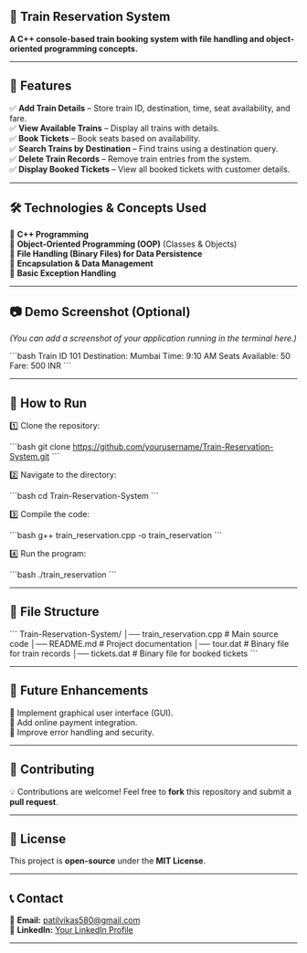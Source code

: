 ## 🚆 Train Reservation System

**A C++ console-based train booking system with file handling and object-oriented programming concepts.**

---

## 📌 Features

✅ **Add Train Details** – Store train ID, destination, time, seat availability, and fare.\
✅ **View Available Trains** – Display all trains with details.\
✅ **Book Tickets** – Book seats based on availability.\
✅ **Search Trains by Destination** – Find trains using a destination query.\
✅ **Delete Train Records** – Remove train entries from the system.\
✅ **Display Booked Tickets** – View all booked tickets with customer details.

---

## 🛠️ Technologies & Concepts Used

🔹 **C++ Programming**\
🔹 **Object-Oriented Programming (OOP)** (Classes & Objects)\
🔹 **File Handling (Binary Files) for Data Persistence**\
🔹 **Encapsulation & Data Management**\
🔹 **Basic Exception Handling**

---

## 📷 Demo Screenshot (Optional)

*(You can add a screenshot of your application running in the terminal here.)*

\`\`\`bash
Train ID 101
Destination: Mumbai
Time: 9:10 AM
Seats Available: 50
Fare: 500 INR
\`\`\`

---

## 🚀 How to Run

1️⃣ Clone the repository:

\`\`\`bash
git clone https://github.com/yourusername/Train-Reservation-System.git
\`\`\`

2️⃣ Navigate to the directory:

\`\`\`bash
cd Train-Reservation-System
\`\`\`

3️⃣ Compile the code:

\`\`\`bash
g++ train_reservation.cpp -o train_reservation
\`\`\`

4️⃣ Run the program:

\`\`\`bash
./train_reservation
\`\`\`

---

## 📂 File Structure

\`\`\`
Train-Reservation-System/
│── train_reservation.cpp  # Main source code
│── README.md              # Project documentation
│── tour.dat               # Binary file for train records
│── tickets.dat            # Binary file for booked tickets
\`\`\`

---

## 📌 Future Enhancements

🚀 Implement graphical user interface (GUI).\
🚀 Add online payment integration.\
🚀 Improve error handling and security.

---

## 🤝 Contributing

💡 Contributions are welcome! Feel free to **fork** this repository and submit a **pull request**.

---

## 📜 License

This project is **open-source** under the **MIT License**.

---

## 📞 Contact

📧 **Email:** [patilvikas580@gmail.com](mailto:patilvikas580@gmail.com)\
🔗 **LinkedIn:** [Your LinkedIn Profile](https://www.linkedin.com/in/vikas-patil-489317166/)


---
